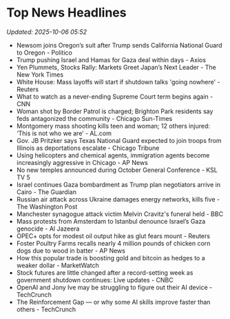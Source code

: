 # Top News Headlines

_Updated: 2025-10-06 05:52_

- Newsom joins Oregon’s suit after Trump sends California National Guard to Oregon - Politico
- Trump pushing Israel and Hamas for Gaza deal within days - Axios
- Yen Plummets, Stocks Rally: Markets Greet Japan’s Next Leader - The New York Times
- White House: Mass layoffs will start if shutdown talks 'going nowhere' - Reuters
- What to watch as a never-ending Supreme Court term begins again - CNN
- Woman shot by Border Patrol is charged; Brighton Park residents say feds antagonized the community - Chicago Sun-Times
- Montgomery mass shooting kills teen and woman; 12 others injured: ‘This is not who we are’ - AL.com
- Gov. JB Pritzker says Texas National Guard expected to join troops from Illinois as deportations escalate - Chicago Tribune
- Using helicopters and chemical agents, immigration agents become increasingly aggressive in Chicago - AP News
- No new temples announced during October General Conference - KSL TV 5
- Israel continues Gaza bombardment as Trump plan negotiators arrive in Cairo - The Guardian
- Russian air attack across Ukraine damages energy networks, kills five - The Washington Post
- Manchester synagogue attack victim Melvin Cravitz's funeral held - BBC
- Mass protests from Amsterdam to Istanbul denounce Israel’s Gaza genocide - Al Jazeera
- OPEC+ opts for modest oil output hike as glut fears mount - Reuters
- Foster Poultry Farms recalls nearly 4 million pounds of chicken corn dogs due to wood in batter - AP News
- How this popular trade is boosting gold and bitcoin as hedges to a weaker dollar - MarketWatch
- Stock futures are little changed after a record-setting week as government shutdown continues: Live updates - CNBC
- OpenAI and Jony Ive may be struggling to figure out their AI device - TechCrunch
- The Reinforcement Gap — or why some AI skills improve faster than others - TechCrunch